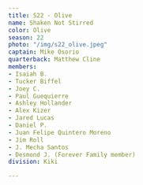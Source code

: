 ```yaml
---
title: S22 - Olive
name: Shaken Not Stirred
color: Olive
season: 22
photo: "/img/s22_olive.jpeg"
captain: Mike Osorio
quarterback: Matthew Cline
members:
- Isaiah B.
- Tucker Biffel
- Joey C.
- Paul Guequierre
- Ashley Hollander
- Alex Kizer
- Jared Lucas
- Daniel P.
- Juan Felipe Quintero Moreno
- Jim Roll
- J. Mecha Santos
- Desmond J. (Forever Family member)
division: Kiki

---
```

